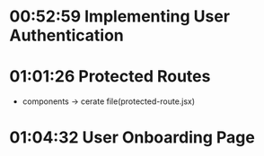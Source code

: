 # 00:52:59 Implementing User Authentication


# 01:01:26 Protected Routes
- components -> cerate file(protected-route.jsx)

# 01:04:32 User Onboarding Page
